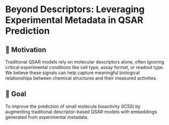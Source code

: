 # Beyond Descriptors: Leveraging Experimental Metadata in QSAR Prediction

## 🧪 Motivation

Traditional QSAR models rely on molecular descriptors alone, often ignoring critical experimental conditions like cell type, assay format, or readout type. We believe these signals can help capture meaningful biological relationships between chemical structures and their measured activities.

## 🎯 Goal

To improve the prediction of small molecule bioactivity (IC50) by augmenting traditional descriptor-based QSAR models with embeddings generated from experimental metadata.

